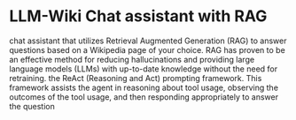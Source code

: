 # LLM-Wiki Chat assistant with RAG
 chat assistant that utilizes Retrieval Augmented Generation (RAG) to answer questions based on a Wikipedia page of your choice. RAG has proven to be an effective method for reducing hallucinations and providing large language models (LLMs) with up-to-date knowledge without the need for retraining. the ReAct (Reasoning and Act) prompting framework. This framework assists the agent in reasoning about tool usage, observing the outcomes of the tool usage, and then responding appropriately to answer the question 
